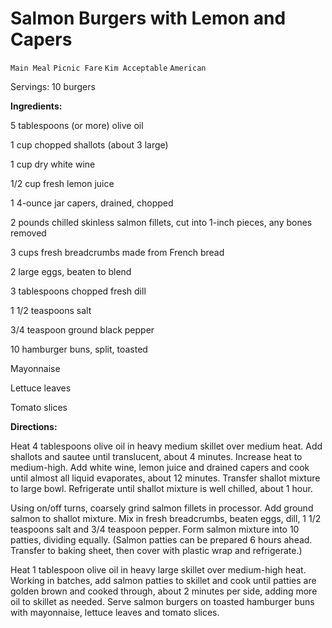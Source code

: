 # Salmon Burgers with Lemon and Capers

`Main Meal` `Picnic Fare` `Kim Acceptable` `American`

Servings: 10 burgers  

**Ingredients:**   

5 tablespoons (or more) olive oil

1 cup chopped shallots (about 3 large)

1 cup dry white wine

1/2 cup fresh lemon juice

1 4-ounce jar capers, drained, chopped

2 pounds chilled skinless salmon fillets, cut into 1-inch pieces, any bones removed

3 cups fresh breadcrumbs made from French bread

2 large eggs, beaten to blend

3 tablespoons chopped fresh dill

1 1/2 teaspoons salt

3/4 teaspoon ground black pepper

10 hamburger buns, split, toasted

Mayonnaise

Lettuce leaves

Tomato slices

**Directions:**   

 Heat 4 tablespoons olive oil in heavy medium skillet over medium heat. Add shallots and sautee until translucent, about 4 minutes. Increase heat to medium-high. Add white wine, lemon juice and drained capers and cook until almost all liquid evaporates, about 12 minutes. Transfer shallot mixture to large bowl. Refrigerate until shallot mixture is well chilled, about 1 hour.

Using on/off turns, coarsely grind salmon fillets in processor. Add ground salmon to shallot mixture. Mix in fresh breadcrumbs, beaten eggs, dill, 1 1/2 teaspoons salt and 3/4 teaspoon pepper. Form salmon mixture into 10 patties, dividing equally. (Salmon patties can be prepared 6 hours ahead. Transfer to baking sheet, then cover with plastic wrap and refrigerate.)

Heat 1 tablespoon olive oil in heavy large skillet over medium-high heat. Working in batches, add salmon patties to skillet and cook until patties are golden brown and cooked through, about 2 minutes per side, adding more oil to skillet as needed. Serve salmon burgers on toasted hamburger buns with mayonnaise, lettuce leaves and tomato slices.  

